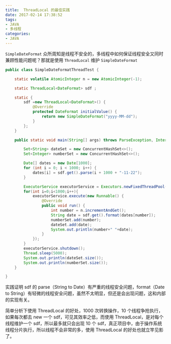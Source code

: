 ```yaml
---
title:  ThreadLocal 的最佳实践
date: 2017-02-14 17:38:52
tags: 
- JAVA
- 多线程
categories: 
- JAVA
---
```


`SimpleDateFormat` 众所周知是线程不安全的，多线程中如何保证线程安全又同时兼顾性能问题呢？那就是使用 `ThreadLocal` 维护 `SimpleDateFormat`

```java
public class SimpleDateFormatThreadTest {

    static volatile AtomicInteger n = new AtomicInteger(-1);

    static ThreadLocal<DateFormat> sdf ;

    static {
        sdf =new ThreadLocal<DateFormat>() {
            @Override
            protected DateFormat initialValue() {
                return new SimpleDateFormat("yyyy-MM-dd");
            }
        };
    }

    public static void main(String[] args) throws ParseException, InterruptedException {

        Set<String> dateSet = new ConcurrentHashSet<>();
        Set<Integer> numberSet = new ConcurrentHashSet<>();

        Date[] dates = new Date[1000];
        for (int i = 0; i < 1000; i++) {
            dates[i] = sdf.get().parse(i + 1000 + "-11-22");
        }

        ExecutorService executorService = Executors.newFixedThreadPool(10);
        for(int i=0;i<1000;i++){
            executorService.execute(new Runnable() {
                @Override
                public void run() {
                    int number = n.incrementAndGet();
                    String date = sdf.get().format(dates[number]);
                    numberSet.add(number);
                    dateSet.add(date);
                    System.out.println(number+" "+date);
                }
            });
        }
        executorService.shutdown();
        Thread.sleep(5000);
        System.out.println(dateSet.size());
        System.out.println(numberSet.size());
    }

}
```

实践证明 sdf 的 parse（String to Date）有严重的线程安全问题，format（Date to String）有轻微的线程安全问题，虽然不太明显，但还是会出现问题，这和内部的实现有关。

简单分析下使用 ThreadLocal 的好处，1000 次转换操作，10 个线程争抢执行，如果每次都去 new 一个 sdf，可见其效率之低，而使用 ThreadLocal，是对每个线程维护一个 sdf，所以最多就只会出现 10 个 sdf，真正项目中，由于操作系统线程分片执行，所以线程不会非常的多，使用 ThreadLocal 的好处也就立竿见影了。
